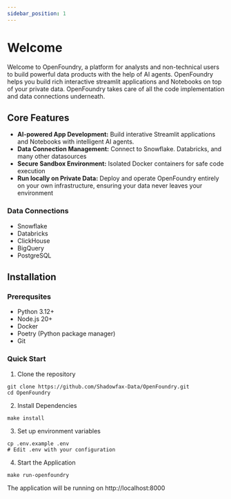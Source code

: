 ```yaml
---
sidebar_position: 1
---
```


# Welcome

Welcome to OpenFoundry, a platform for analysts and non-technical users to build powerful data products with the help of AI agents.
OpenFoundry helps you build rich interactive streamlit applications and Notebooks on top of your private data. OpenFoundry takes care of
all the code implementation and data connections underneath.

## Core Features

- **AI-powered App Development:** Build interative Streamlit applications and Notebooks with intelligent AI agents.
- **Data Connection Management:** Connect to Snowflake. Databricks, and many other datasources
- **Secure Sandbox Environment:** Isolated Docker containers for safe code execution
- **Run locally on Private Data:** Deploy and operate OpenFoundry entirely on your own infrastructure, ensuring your data never leaves your environment

### Data Connections

- Snowflake
- Databricks
- ClickHouse
- BigQuery
- PostgreSQL


## Installation

### Prerequsites
- Python 3.12+
- Node.js 20+
- Docker
- Poetry (Python package manager)
- Git

### Quick Start

1. Clone the repository
```
git clone https://github.com/Shadowfax-Data/OpenFoundry.git
cd OpenFoundry
```

2. Install Dependencies
```
make install
```

3. Set up environment variables
```
cp .env.example .env
# Edit .env with your configuration
```

4. Start the Application
```
make run-openfoundry
```

The application will be running on http://localhost:8000
